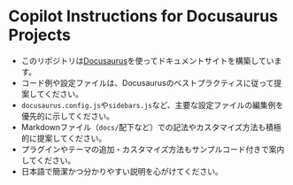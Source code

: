 # Copilot Instructions for Docusaurus Projects

- このリポジトリは[Docusaurus](https://docusaurus.io/)を使ってドキュメントサイトを構築しています。
- コード例や設定ファイルは、Docusaurusのベストプラクティスに従って提案してください。
- `docusaurus.config.js`や`sidebars.js`など、主要な設定ファイルの編集例を優先的に示してください。
- Markdownファイル（`docs/`配下など）での記法やカスタマイズ方法も積極的に提案してください。
- プラグインやテーマの追加・カスタマイズ方法もサンプルコード付きで案内してください。
- 日本語で簡潔かつ分かりやすい説明を心がけてください。
